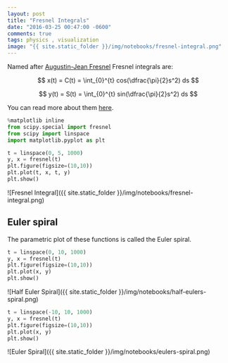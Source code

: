 ```yaml
---
layout: post
title: "Fresnel Integrals"
date: "2016-03-25 00:47:00 -0600"
comments: true
tags: physics , visualization
image: "{{ site.static_folder }}/img/notebooks/fresnel-integral.png"
---
```

Named after [Augustin-Jean Fresnel](https://en.wikipedia.org/wiki/Augustin-Jean_Fresnel) Fresnel integrals are:

$$ x(t) = C(t) = \int_{0}^{t} cos(\dfrac{\pi}{2}s^2) ds $$

$$ y(t) = S(t) = \int_{0}^{t} sin(\dfrac{\pi}{2}s^2) ds $$

You can read more about them [here](https://en.wikipedia.org/wiki/Fresnel_integral).


```python
%matplotlib inline
from scipy.special import fresnel
from scipy import linspace
import matplotlib.pyplot as plt
```


```python
t = linspace(0, 5, 1000)
y, x = fresnel(t)
plt.figure(figsize=(10,10))
plt.plot(t, x, t, y)
plt.show()
```

![Fresnel Integral]({{ site.static_folder }}/img/notebooks/fresnel-integral.png)


## Euler spiral
The parametric plot of these functions is called the Euler spiral.


```python
t = linspace(0, 10, 1000)
y, x = fresnel(t)
plt.figure(figsize=(10,10))
plt.plot(x, y)
plt.show()
```


![Half Euler Spiral]({{ site.static_folder }}/img/notebooks/half-eulers-spiral.png)


```python
t = linspace(-10, 10, 1000)
y, x = fresnel(t)
plt.figure(figsize=(10,10))
plt.plot(x, y)
plt.show()
```


![Euler Spiral]({{ site.static_folder }}/img/notebooks/eulers-spiral.png)
